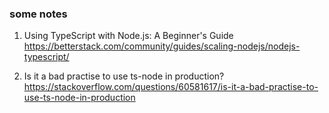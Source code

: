 ### some notes

1. Using TypeScript with Node.js: A Beginner's Guide
https://betterstack.com/community/guides/scaling-nodejs/nodejs-typescript/

2. Is it a bad practise to use ts-node in production?
https://stackoverflow.com/questions/60581617/is-it-a-bad-practise-to-use-ts-node-in-production
